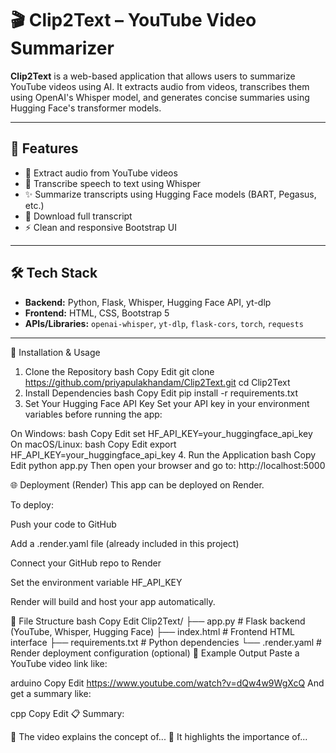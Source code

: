 # 🎬 Clip2Text – YouTube Video Summarizer

**Clip2Text** is a web-based application that allows users to summarize YouTube videos using AI. It extracts audio from videos, transcribes them using OpenAI's Whisper model, and generates concise summaries using Hugging Face's transformer models.

---

## 🚀 Features

- 🎥 Extract audio from YouTube videos
- 🧠 Transcribe speech to text using Whisper
- ✨ Summarize transcripts using Hugging Face models (BART, Pegasus, etc.)
- 📜 Download full transcript
- ⚡ Clean and responsive Bootstrap UI

---

## 🛠 Tech Stack

- **Backend:** Python, Flask, Whisper, Hugging Face API, yt-dlp
- **Frontend:** HTML, CSS, Bootstrap 5
- **APIs/Libraries:** `openai-whisper`, `yt-dlp`, `flask-cors`, `torch`, `requests`

---
🔧 Installation & Usage
1. Clone the Repository
bash
Copy
Edit
git clone https://github.com/priyapulakhandam/Clip2Text.git
cd Clip2Text
2. Install Dependencies
bash
Copy
Edit
pip install -r requirements.txt
3. Set Your Hugging Face API Key
Set your API key in your environment variables before running the app:

On Windows:
bash
Copy
Edit
set HF_API_KEY=your_huggingface_api_key
On macOS/Linux:
bash
Copy
Edit
export HF_API_KEY=your_huggingface_api_key
4. Run the Application
bash
Copy
Edit
python app.py
Then open your browser and go to:
http://localhost:5000

🌐 Deployment (Render)
This app can be deployed on Render.

To deploy:

Push your code to GitHub

Add a .render.yaml file (already included in this project)

Connect your GitHub repo to Render

Set the environment variable HF_API_KEY

Render will build and host your app automatically.

📂 File Structure
bash
Copy
Edit
Clip2Text/
├── app.py            # Flask backend (YouTube, Whisper, Hugging Face)
├── index.html        # Frontend HTML interface
├── requirements.txt  # Python dependencies
└── .render.yaml      # Render deployment configuration (optional)
📜 Example Output
Paste a YouTube video link like:

arduino
Copy
Edit
https://www.youtube.com/watch?v=dQw4w9WgXcQ
And get a summary like:

cpp
Copy
Edit
📋 Summary:

🔹 The video explains the concept of...
🔹 It highlights the importance of...
